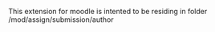 This extension for moodle is intented to be residing in folder 
<moodle>/mod/assign/submission/author
